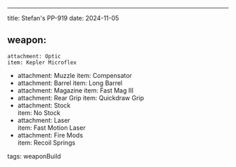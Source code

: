 ---
title: Stefan's PP-919
date: 2024-11-05

weapon: 
-
    attachment: Optic
    item: Kepler Microflex 
-
    attachment: Muzzle
    item: Compensator
-
    attachment: Barrel
    item: Long Barrel
-
    attachment: Magazine
    item: Fast Mag III
-
    attachment: Rear Grip 
    item: Quickdraw Grip
-
    attachment: Stock  
    item: No Stock
-
    attachment: Laser  
    item: Fast Motion Laser
-
    attachment: Fire Mods  
    item: Recoil Springs 

tags: weaponBuild